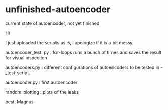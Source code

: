 # unfinished-autoencoder
current state of autoencoder, not yet finished

Hi

I just uploaded the scripts as is, I apologize if it is a bit messy. 

autoencoder_test. py : for-loops runs a bunch of times and saves the result for visual inspection

autoencoders.py : different configurations of autoencoders to be tested in -_test-script.

autoencoder.py :  first autoencoder

random_plotting : plots of the leaks



best, Magnus
